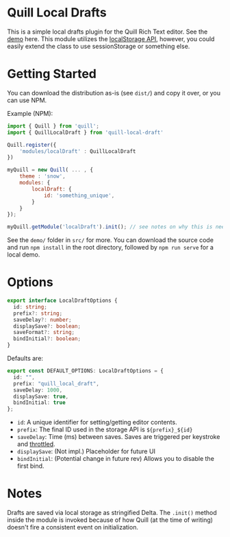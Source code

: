 # Quill Local Drafts

This is a simple local drafts plugin for the Quill Rich Text editor. See the [demo](https://jsfiddle.net/awderh/pogL3ca2/12/) here. This module utilizes the [localStorage API](https://developer.mozilla.org/en-US/docs/Web/API/Window/localStorage), however, you could easily extend the class to use sessionStorage or something else.

# Getting Started

You can download the distribution as-is (see `dist/`) and copy it over, or you can use NPM.

Example (NPM):

```js
import { Quill } from 'quill';
import { QuillLocalDraft } from 'quill-local-draft'

Quill.register({
    'modules/localDraft' : QuillLocalDraft
})

myQuill = new Quill( ... , {
    theme : 'snow',
    modules: {
        localDraft: {
            id: 'something_unique',
        }
    }
});

myQuill.getModule('localDraft').init(); // see notes on why this is needed
```

See the `demo/` folder in `src/` for more. You can download the source code and run `npm install` in the root directory, followed by `npm run serve` for a local demo.

# Options

```ts
export interface LocalDraftOptions {
  id: string;
  prefix?: string;
  saveDelay?: number;
  displaySave?: boolean;
  saveFormat?: string;
  bindInitial?: boolean;
}
```

Defaults are:

```ts
export const DEFAULT_OPTIONS: LocalDraftOptions = {
  id: "",
  prefix: "quill_local_draft",
  saveDelay: 1000,
  displaySave: true,
  bindInitial: true
};
```

- `id`: A unique identifier for setting/getting editor contents.
- `prefix`: The final ID used in the storage API is `${prefix}_${id}`
- `saveDelay`: Time (ms) between saves. Saves are triggered per keystroke and [throttled](https://www.npmjs.com/package/throttle-debounce).
- `displaySave`: (Not impl.) Placeholder for future UI
- `bindInitial`: (Potential change in future rev) Allows you to disable the first bind.

# Notes

Drafts are saved via local storage as stringified Delta. The `.init()` method inside the module is invoked because of how Quill (at the time of writing) doesn't fire a consistent event on initialization.
